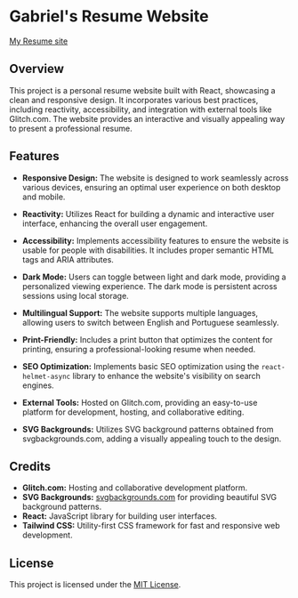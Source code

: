 # Gabriel's Resume Website

<a href="https:///gabrieldsousa.glitch.me" target="_blank">My Resume site</a>

## Overview

This project is a personal resume website built with React, showcasing a clean and responsive design. It incorporates various best practices, including reactivity, accessibility, and integration with external tools like Glitch.com. The website provides an interactive and visually appealing way to present a professional resume.

## Features

- **Responsive Design:** The website is designed to work seamlessly across various devices, ensuring an optimal user experience on both desktop and mobile.

- **Reactivity:** Utilizes React for building a dynamic and interactive user interface, enhancing the overall user engagement.

- **Accessibility:** Implements accessibility features to ensure the website is usable for people with disabilities. It includes proper semantic HTML tags and ARIA attributes.

- **Dark Mode:** Users can toggle between light and dark mode, providing a personalized viewing experience. The dark mode is persistent across sessions using local storage.

- **Multilingual Support:** The website supports multiple languages, allowing users to switch between English and Portuguese seamlessly.

- **Print-Friendly:** Includes a print button that optimizes the content for printing, ensuring a professional-looking resume when needed.

- **SEO Optimization:** Implements basic SEO optimization using the `react-helmet-async` library to enhance the website's visibility on search engines.

- **External Tools:** Hosted on Glitch.com, providing an easy-to-use platform for development, hosting, and collaborative editing.

- **SVG Backgrounds:** Utilizes SVG background patterns obtained from svgbackgrounds.com, adding a visually appealing touch to the design.

## Credits

- **Glitch.com:** Hosting and collaborative development platform.
- **SVG Backgrounds:** [svgbackgrounds.com](https://www.svgbackgrounds.com) for providing beautiful SVG background patterns.
- **React:** JavaScript library for building user interfaces.
- **Tailwind CSS:** Utility-first CSS framework for fast and responsive web development.

## License

This project is licensed under the [MIT License](LICENSE).
